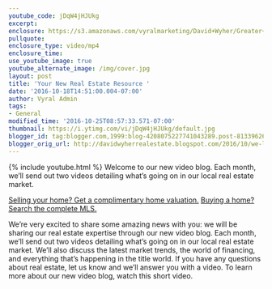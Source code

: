 ```yaml
---
youtube_code: jDqW4jHJUkg
excerpt:
enclosure: https://s3.amazonaws.com/vyralmarketing/David+Wyher/Greater+Philadelphia+Real+Estate-+Your+new+real+estate+resource.mp4
pullquote:
enclosure_type: video/mp4
enclosure_time:
use_youtube_image: true
youtube_alternate_image: /img/cover.jpg
layout: post
title: 'Your New Real Estate Resource '
date: '2016-10-18T14:51:00.004-07:00'
author: Vyral Admin
tags:
- General
modified_time: '2016-10-25T08:57:33.571-07:00'
thumbnail: https://i.ytimg.com/vi/jDqW4jHJUkg/default.jpg
blogger_id: tag:blogger.com,1999:blog-4208075227741043289.post-8133962674389392881
blogger_orig_url: http://davidwyherrealestate.blogspot.com/2016/10/we-lcome-to-our-new-video-blog.html
---
```

{% include youtube.html %}
Welcome to our new video blog. Each month, we’ll send out two videos detailing what’s going on in our local real estate market.

<a href="http://www.greaterphillyhomelistings.com/homevalue/value" target="_blank">Selling your home? Get a complimentary home valuation.</a>
<a href="http://www.greaterphillyhomelistings.com/search" target="_blank">Buying a home? Search the complete MLS.</a>


We’re very excited to share some amazing news with you: we will be sharing our real estate expertise through our new video blog. Each month, we’ll send out two videos detailing what’s going on in our local real estate market. We’ll also discuss the latest market trends, the world of financing, and everything that’s happening in the title world. If you have any questions about real estate, let us know and we’ll answer you with a video. To learn more about our new video blog, watch this short video.
